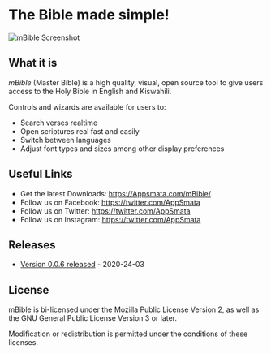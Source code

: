 # The Bible made simple!
![mBible Screenshot](https://github.com/Appsmata/mBible4PC/raw/master/images/screenshot1.png "mBible Screenshot")

## What it is

_mBible_ (Master Bible) is a high quality, visual, open source tool to give users access to the Holy Bible in English and Kiswahili.

Controls and wizards are available for users to:

* Search verses realtime
* Open scriptures real fast and easily
* Switch between languages
* Adjust font types and sizes among other display preferences

## Useful Links

* Get the latest Downloads: https://Appsmata.com/mBible/
* Follow us on Facebook: https://twitter.com/AppSmata
* Follow us on Twitter: https://twitter.com/AppSmata
* Follow us on Instagram: https://twitter.com/AppSmata

## Releases

* [Version 0.0.6 released](https://github.com/Appsmata/mBible4PC/releases/tag/v0.0.6) - 2020-24-03

## License

mBible is bi-licensed under the Mozilla Public License
Version 2, as well as the GNU General Public License Version 3 or later.

Modification or redistribution is permitted under the conditions of these licenses.
